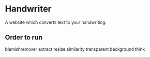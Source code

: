 # Handwriter
A website which converts text to your handwriting.

## Order to run
blemishremover
extract
resize
similarity
transparent
background
think
